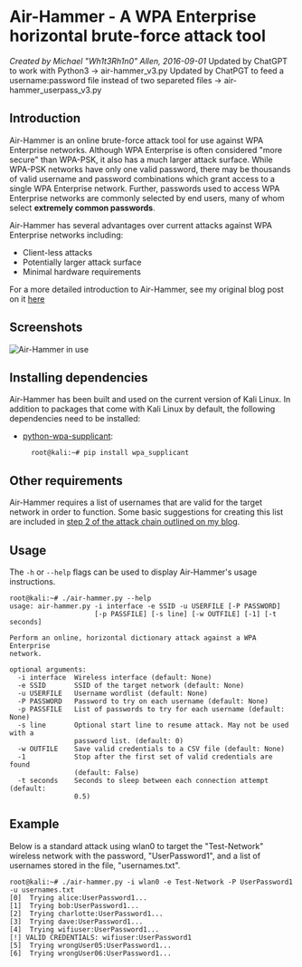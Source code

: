 Air-Hammer - A WPA Enterprise horizontal brute-force attack tool
==========
*Created by Michael "Wh1t3Rh1n0" Allen, 2016-09-01*
Updated by ChatGPT to work with Python3 -> air-hammer_v3.py
Updated by ChatPGT to feed a username:password file instead of two separeted files -> air-hammer_userpass_v3.py

Introduction
------------
Air-Hammer is an online brute-force attack tool for use against WPA Enterprise networks. Although WPA Enterprise is often considered "more secure" than WPA-PSK, it also has a much larger attack surface. While WPA-PSK networks have only one valid password, there may be thousands of valid username and password combinations which grant access to a single WPA Enterprise network. Further, passwords used to access WPA Enterprise networks are commonly selected by end users, many of whom select **extremely common passwords**.

Air-Hammer has several advantages over current attacks against WPA Enterprise networks including:

* Client-less attacks
* Potentially larger attack surface
* Minimal hardware requirements

For a more detailed introduction to Air-Hammer, see my original blog post on it [here][1]


Screenshots
-----------
![Air-Hammer in use](http://mikeallen.org/images/air-hammer-01.jpg)


Installing dependencies
-----------------------
Air-Hammer has been built and used on the current version of Kali Linux. In addition to packages that come with Kali Linux by default, the following dependencies need to be installed:

* [python-wpa-supplicant][2]:

        root@kali:~# pip install wpa_supplicant


Other requirements
------------------
Air-Hammer requires a list of usernames that are valid for the target network in order to function. Some basic suggestions for creating this list are included in [step 2 of the attack chain outlined on my blog][3].


Usage
-----
The `-h` or `--help` flags can be used to display Air-Hammer's usage instructions.

```
root@kali:~# ./air-hammer.py --help
usage: air-hammer.py -i interface -e SSID -u USERFILE [-P PASSWORD]
                     [-p PASSFILE] [-s line] [-w OUTFILE] [-1] [-t seconds]

Perform an online, horizontal dictionary attack against a WPA Enterprise
network.

optional arguments:
  -i interface  Wireless interface (default: None)
  -e SSID       SSID of the target network (default: None)
  -u USERFILE   Username wordlist (default: None)
  -P PASSWORD   Password to try on each username (default: None)
  -p PASSFILE   List of passwords to try for each username (default: None)
  -s line       Optional start line to resume attack. May not be used with a
                password list. (default: 0)
  -w OUTFILE    Save valid credentials to a CSV file (default: None)
  -1            Stop after the first set of valid credentials are found
                (default: False)
  -t seconds    Seconds to sleep between each connection attempt (default:
                0.5)
```

Example
-------
Below is a standard attack using wlan0 to target the "Test-Network" wireless network with the password, "UserPassword1", and a list of usernames stored in the file, "usernames.txt".

```
root@kali:~# ./air-hammer.py -i wlan0 -e Test-Network -P UserPassword1 -u usernames.txt 
[0]  Trying alice:UserPassword1...
[1]  Trying bob:UserPassword1...
[2]  Trying charlotte:UserPassword1...
[3]  Trying dave:UserPassword1...
[4]  Trying wifiuser:UserPassword1...
[!] VALID CREDENTIALS: wifiuser:UserPassword1
[5]  Trying wrongUser05:UserPassword1...
[6]  Trying wrongUser06:UserPassword1...
```


[1]: http://mikeallen.org/blog/2016-10-06-breaking-into-wpa-enterprise-networks-with-air-hammer/
[2]: https://github.com/digidotcom/python-wpa-supplicant
[3]: http://mikeallen.org/blog/2016-10-06-breaking-into-wpa-enterprise-networks-with-air-hammer/#attack-chain
